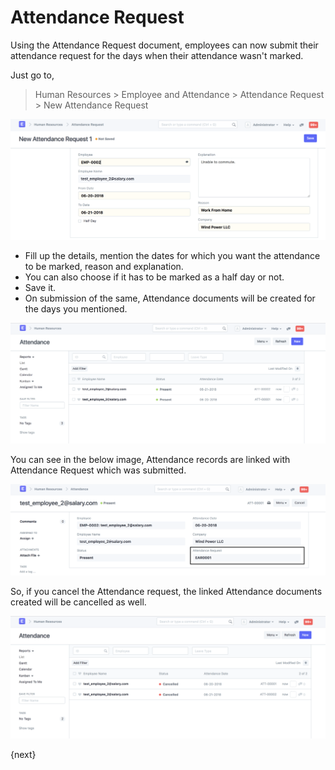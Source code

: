 # Attendance Request

Using the Attendance Request document, employees can now submit their attendance request for the days when their attendance wasn't marked.

Just go to,

> Human Resources > Employee and Attendance > Attendance Request > New Attendance Request

<img class="screenshot"  alt="Attendance Request" src="../assets/attendance-request.png">

- Fill up the details, mention the dates for which you want the attendance to be marked, reason and explanation.
- You can also choose if it has to be marked as a half day or not.
- Save it.
- On submission of the same, Attendance documents will be created for the days you mentioned.

<img class="screenshot"  alt="Attendance Request Submit" src="../assets/attendance-request-submission.png">

You can see in the below image, Attendance records are linked with Attendance Request which was submitted.

 <img class="screenshot"  alt="Attendance Request Linked" src="../assets/attendance-request-link.png">

So, if you cancel the Attendance request, the linked Attendance documents created will be cancelled as well.

 <img class="screenshot"  alt="Attendance Request Cancelled" src="../assets/attendance-request-cancelled.png">

{next}
